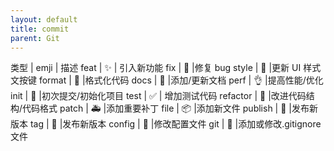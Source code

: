 ```yaml
---
layout: default
title: commit
parent: Git
---
```



类型	 |    emji	 | 描述
feat	 |   ✨     | 引入新功能
fix	     |   🐛	    |修复 bug
style	 |   💄	    |更新 UI 样式文按键
format	 |   🥚	    |格式化代码
docs	 |   📝	    |添加/更新文档
perf	 |   👌	    |提高性能/优化
init	 |   🎉	    |初次提交/初始化项目
test	 |   ✅     | 增加测试代码
refactor |	🎨	    |改进代码结构/代码格式
patch	 |   🚑	    |添加重要补丁
file	 |   📦	    |添加新文件
publish	 |   🚀	    |发布新版本
tag	     |   📌	    |发布新版本
config	 |   🔧	    |修改配置文件
git	     |   🙈	    |添加或修改.gitignore 文件



